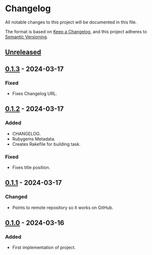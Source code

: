 # Changelog

All notable changes to this project will be documented in this file.

The format is based on [Keep a Changelog](https://keepachangelog.com/en/1.1.0/),
and this project adheres to [Semantic Versioning](https://semver.org/spec/v2.0.0.html).

## [Unreleased]

## [0.1.3] - 2024-03-17

### Fixed

-   Fixes Changelog URL.

## [0.1.2] - 2024-03-17

### Added

-   CHANGELOG.
-   Rubygems Metadata.
-   Creates Rakefile for building task.

### Fixed

-   Fixes title position.

## [0.1.1] - 2024-03-17

### Changed

-   Points to remote repository so it works on GitHub.

## [0.1.0] - 2024-03-16

### Added

-   First implementation of project.

[unreleased]: https://github.com/ziinahzoor/cybersynth-theme/compare/v0.1.3...main
[0.1.3]: https://github.com/ziinahzoor/cybersynth-theme/compare/v0.1.2...v0.1.3
[0.1.2]: https://github.com/ziinahzoor/cybersynth-theme/compare/v0.1.1...v0.1.2
[0.1.1]: https://github.com/ziinahzoor/cybersynth-theme/compare/v0.1.0...v0.1.1
[0.1.0]: https://github.com/ziinahzoor/cybersynth-theme/releases/tag/v0.1.0
